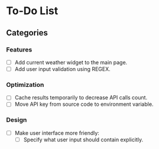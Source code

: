 # To-Do List

## Categories

### Features

- [ ] Add current weather widget to the main page.
- [ ] Add user input validation using REGEX.

### Optimization

- [ ] Cache results temporarily to decrease API calls count.
- [ ] Move API key from source code to environment variable.

### Design

- [ ] Make user interface more friendly:
  - [ ] Specify what user input should contain explicitly.  
